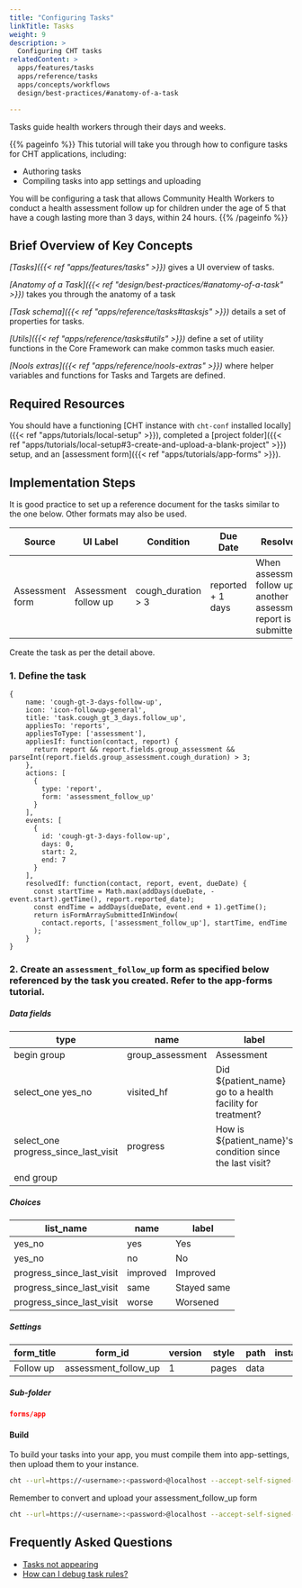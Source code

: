 ```yaml
---
title: "Configuring Tasks"
linkTitle: Tasks
weight: 9
description: >
  Configuring CHT tasks
relatedContent: >
  apps/features/tasks
  apps/reference/tasks
  apps/concepts/workflows
  design/best-practices/#anatomy-of-a-task

---
```


Tasks guide health workers through their days and weeks.

{{% pageinfo %}}
This tutorial will take you through how to configure tasks for CHT applications, including:

- Authoring tasks
- Compiling tasks into app settings and uploading

You will be configuring a task that allows Community Health Workers to conduct a health assessment follow up for children under the age of 5 that have a cough lasting more than 3 days, within 24 hours.
{{% /pageinfo %}}

## Brief Overview of Key Concepts

*[Tasks]({{< ref "apps/features/tasks" >}})* gives a UI overview of tasks.

*[Anatomy of a Task]({{< ref "design/best-practices/#anatomy-of-a-task" >}})* takes you through the anatomy of a task

*[Task schema]({{< ref "apps/reference/tasks#tasksjs" >}})* details a set of properties for tasks.

*[Utils]({{< ref "apps/reference/tasks#utils" >}})* define a set of utility functions in the Core Framework can make common tasks much easier.

*[Nools extras]({{< ref "apps/reference/nools-extras" >}})* where helper variables and functions for Tasks and Targets are defined.


## Required Resources

You should have a functioning [CHT instance with `cht-conf` installed locally]({{< ref "apps/tutorials/local-setup" >}}), completed a [project folder]({{< ref "apps/tutorials/local-setup#3-create-and-upload-a-blank-project" >}}) setup, and an [assessment form]({{< ref "apps/tutorials/app-forms" >}}).

## Implementation Steps

It is good practice to set up a reference document for the tasks similar to the one below. Other formats may also be used.

| Source  | UI Label | Condition  | Due Date | Resolved | Window period |
| ------------- | ------------- | ------------- | ------------- | ------------- | ------------- |
| Assessment form  | Assessment follow up  | cough_duration > 3  | reported + 1 days  | When assessment follow up or another assessment report is submitted  | 7 days  |

Create the task as per the detail above.

### 1. Define the task

```text
{
    name: 'cough-gt-3-days-follow-up',
    icon: 'icon-followup-general',
    title: 'task.cough_gt_3_days.follow_up',
    appliesTo: 'reports',
    appliesToType: ['assessment'],
    appliesIf: function(contact, report) {
      return report && report.fields.group_assessment && parseInt(report.fields.group_assessment.cough_duration) > 3;
    },
    actions: [
      {
        type: 'report',
        form: 'assessment_follow_up'
      }
    ],
    events: [
      {
        id: 'cough-gt-3-days-follow-up',
        days: 0,
        start: 2,
        end: 7
      }
    ],
    resolvedIf: function(contact, report, event, dueDate) {
      const startTime = Math.max(addDays(dueDate, -event.start).getTime(), report.reported_date);
      const endTime = addDays(dueDate, event.end + 1).getTime();
      return isFormArraySubmittedInWindow(
        contact.reports, ['assessment_follow_up'], startTime, endTime
      );
    }
}
```

### 2. Create an `assessment_follow_up` form as specified below referenced by the task you created. Refer to the app-forms tutorial.

##### Data fields

| type                          | name              | label                              | required | relevant            | appearance | constraint | constraint_message  | calculation | choice_filter  | hint | default |
| ----------------------------- | ----------------- | ---------------------------------- | -------- | ------------------- | ---------- | ---------- | ------------------- | ----------- | -------------- | ---- | ------- |
| begin group                   | group_assessment  | Assessment                         |          |                     |            |            |                     |             |                |      |         |
| select_one yes_no             | visited_hf             | Did ${patient_name} go to a health facility for treatment? | yes      |                     |            |            |                     |             |                |      |         |
| select_one progress_since_last_visit   | progress    | How is ${patient_name}'s condition since the last visit?     | yes      | ${visited_hf} = 'yes'    |            |            |                     |             |                |      |         |
| end group                     |                   |                                    |          |                     |            |            |                     |             |                |      |         |

##### Choices

| list_name         | name | label           |
| ----------------- | ---- | --------------- |
| yes_no            | yes  | Yes             |
| yes_no            | no   | No              |
| progress_since_last_visit            | improved   | Improved              |
| progress_since_last_visit            | same   | Stayed same              |
| progress_since_last_visit            | worse   | Worsened              |

##### Settings

| form_title     | form_id    | version | style | path | instance_name  | default_language  |
| -------------- | ---------- | ------- | ----- | ---- | -------------- | ----------------- |
| Follow up| assessment_follow_up | 1       | pages | data |                | en                |

##### Sub-folder

```json
forms/app
```

#### Build
To build your tasks into your app, you must compile them into app-settings, then upload them to your instance. 

```zsh
cht --url=https://<username>:<password>@localhost --accept-self-signed-certs compile-app-settings backup-app-settings upload-app-settings
```

Remember to convert and upload your assessment_follow_up form
```zsh
cht --url=https://<username>:<password>@localhost --accept-self-signed-certs convert-app-forms upload-app-forms -- assessment_follow_up
```

## Frequently Asked Questions

- [Tasks not appearing](https://forum.communityhealthtoolkit.org/t/tasks-not-appearing/537)
- [How can I debug task rules?](https://forum.communityhealthtoolkit.org/t/how-can-i-debug-task-rules/108)

